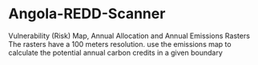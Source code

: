 # Angola-REDD-Scanner
Vulnerability (Risk) Map, Annual Allocation and Annual Emissions Rasters
The rasters have a 100 meters resolution.
use the emissions map to calculate the potential annual carbon credits in a given boundary
